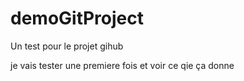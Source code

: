 # demoGitProject
Un test pour le projet gihub

je vais tester une premiere fois et voir ce qie ça donne 
